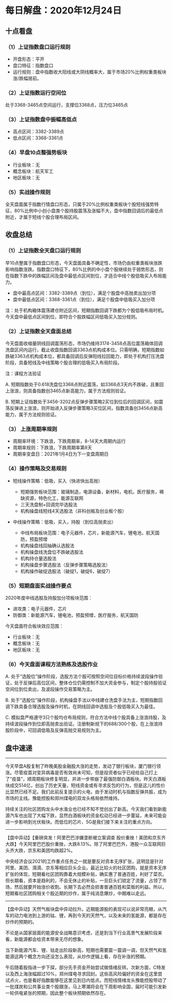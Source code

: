 # 每日解盘：2020年12月24日

## 十点看盘

### （1）上证指数盘口运行规则

- 开盘形态：平开
- 盘口特征：指数盘口
- 运行规则：盘中指数收大阳线或大阴线概率大，属于市场20%比例权重类板块涨/跌幅居前。

### （2）上证指数运行空间位

处于3368-3465点空间运行，支撑位3368点，压力位3465点

### （3）上证指数盘中振幅高低点

- 高点区间：3382-3389点
- 低点区间：3368-3361点

### （4）早盘10点整强势板块

- 行业板块：无
- 概念板块：航天军工
- 地区板块：无

### （5）实战操作规则

全天盘面属于指数行情盘口形态，只属于20%比例权重类板块个股短线强势特征，80%比例中小创小盘类个股持股震荡及涨幅不大，盘中指数回调后的最低点附近，才属于短线个股合理布局区间。

## 收盘总结

### （1）上证指数全天盘口运行规则

早10点整属于指数盘口形态，今天盘面具备不确定性，市场仍由权重类板块涨跌影响指数涨跌。指数盘口特征下，80%比例的中小盘个股继续处于弱势形态，则在指数下跌中的跌幅区间及盘中最低点区间到位，才适合中线个股低吸买入布局能力。

- 盘中最高点区间：3382-3389点（到位），满足个股盘中高抛卖出加分项
- 盘中最低点区间：3368-3361点（到位），满足个股盘中低吸买入加分项

注：处于机构箱体震荡建仓附近区间，短期指数回调下跌都为个股低吸布局时机。今天盘中最低点区间到位，即符合个股跌幅区间低吸买入加分规则。

### （2）上证指数全天盘面总结

今天盘面收缩量阴线回调震荡形态，市场仍维持3174-3458点高位震荡箱体回调洗盘区间内运行，截止收盘指数回调3363点机构成本位。只需明确，短期指数如跌破3363点机构成本位，都具备回调后反弹阳线拉回能力，即处于机构打压洗盘阶段，具备短线及中线策略个股合理的低吸买入布局阶段。

注：课程方法验证

A. 短期指数处于0.618洗盘位3368点附近震荡，如3368点3天内不跌破，且重回上涨浪，则具备指数创3465点新高能力，属于方法规则验证。

B. 短期上证指数处于3456-3202点反弹步骤策略2买位到位后的回调区间，如震荡反弹进上涨浪，则开始进入反弹步骤策略3买位区间，指数具备创3456点新高能力，属于方法规则验证。

### （3） 上涨周期率规则

- 周期率环境：下跌浪，下跌周期率，8-14天大周期内运行
- 周期率规则：下跌浪，下跌周期率第8天
- 周期率变盘日：2021年1月4日为下一变盘周期日

### （4）操作策略及交易规则

- 短线操作策略：低吸，买入（快进快出高抛）
  - 短期强势板块范围：玻璃制造，电源设备，新材料，电机，医疗服务，稀缺资源，特色化工，能源互联网
  - 三天洗盘制+回调完毕选股法
  - 机构操盘线短线4天选股法（非科创板及创业板个股）

- 中线操作策略：低吸，买入，持股（到位高抛卖出）
  - 中线布局板块范围：电子元器件，芯片，新能源汽车，锂电池，航天国防，预盈预增
  - 机构操盘线回抽确认选股法
  - 机构操盘线洗盘位不跌破选股法
  - 机构持仓量选股法
  - 机构操盘步骤选股法（反弹步骤策略选股法）
  - 机构操作破绽选股法（破绽1，破绽6，破绽7）

### （5）短期盘面实战操作要点

2020年度中线选股及持股加分项板块范围：

- 进攻类：电子元器件，芯片
- 防御类：新能源汽车，锂电池，预盈预增，医疗服务，航天国防

今天盘面符合板块效应范围：

- 行业板块：无
- 概念板块：无
- 地区板块：无

### （6）今天盘面课程方法熟练及选股作业

A. 处于“选股位”操作阶段，选股方法个股可按照空间位目标价格持续波段操作验证，处于反弹后高位区间，整体仓位仍需控制不加大资金参与，制定个股持股验证空间位到位卖出，及波段操作交易策略为主。

B. 处于“选股位”操作阶段，机构操盘手法以中线建仓洗盘手法为主，短期指数回调下跌具备合理选股及操作时机，在阴线回调中选股及个股低吸买入为最佳。

C. 模拟盘严格遵守3只个股均仓布局规则，符合方法中线个股具备上涨浪持股，及持续波段操作到位即高抛卖出验证。注册制新规下的688/300个股，在上涨浪持股阶段中，可回调低吸及反弹高抛交易规则为主。

## 盘中速递

---
今天早盘A股复制了昨晚美股金融股大涨的走势，发动了银行板块，厦门银行领涨。尽管疫苗对变异病毒是否有效尚未可知，但是投资者似乎已经给自己打上了“疫苗”，顺周期板块修复明显，并进一步带崩了最强防御白酒板块。昨天白酒板块成交514亿，创出了历史天量，短线资金或有寻求反包的行为，但是这儿的性价比显然已经不足。我们此前反复提示的火电，由于发动时机与指数反弹共振，成为市场的主线。豫能控股和郑州煤电的双龙头格局依然维持。

持续关注的社区团购龙头中水渔业也已经不知不觉创出了新高。今天我们看到新能源汽车也出现了大幅下跌，显然白酒板块的资金松动已经进一步蔓延，未来可能会进一步影响到光伏板块。而低位的芯片、5G是我们接下来关注的重点方向。

---
【盘中异动】【重磅突发！阿里巴巴涉嫌垄断被立案调查 股价重挫！美团和京东齐大跌】今天阿里巴巴股价重挫，大跌8.13%。除了阿里巴巴外，港股一众互联网巨头齐大跌，京东和美团均跌超2%。

中央经济会议2021的工作重点任务之一就是要反对资本无序扩张，这明显是针对阿里、美团、滴滴、京东等相应巨头企业。最近比较火的社区团购，就是资本无序扩张的体现，短期看社区团购靠着大规模补贴，确实惠了普通百姓，利好了菜农。但长期看，资本是趋利的，不会无休止的补贴，一旦巨头们锁定了流量，占领了市场，然后就要开始涨价收割。长期下去必然会损害普通百姓和菜贩的利益。所以，短期看社区团购相关个股近期的炒作，属于纯消息爆炒，中期难以走远。

---
【盘中异动】天然气板块盘中异动拉升。近期能源股的表现可以说非常亮眼，从汽车的动力电池到上游的钴、锂，再到今天的天然气，以及未来的氢能源，都是存在炒作的预期的。

不论是从国家层面的能源安全战略意识考虑，还是到当下行业高景气发展阶段来看，新能源都会给资本带来无尽的想象。

当下新能源汽车、锂、钴走出阶段新高，短期也需要震一震调一调，但天然气和氢能源这两个概念方向还没怎么表现，从炒作逻辑上看，存在补涨的预期。

午后随着股指进一步下探，部分先手资金开始尝试做情绪反转。次新方面，C特发以及西上海涨幅超过10%，郑州煤电寻求回封。这些高风险偏好的资金在这里尝试点火，也是看好指数能够在这里见到日内低点。而短线情绪龙头豫能控股带动了一批煤炭和公共事业类个股跟涨，马上寒潮将会在下周影响全国，届时可能引发新一轮供电紧张的预期，因此整个板块预期依然存在。
